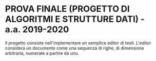 # PROVA FINALE (PROGETTO DI ALGORITMI E STRUTTURE DATI) - a.a. 2019-2020

Il progetto consiste nell'implementare un semplice editor di testi. L'editor considera un documento come una sequenza di righe, di dimensione arbitraria, numerate a partire da uno.

